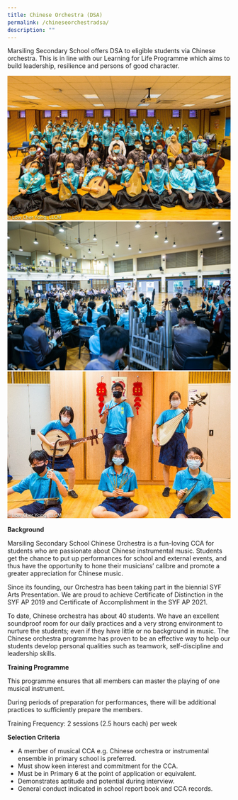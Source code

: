 ```yaml
---
title: Chinese Orchestra (DSA)
permalink: /chineseorchestradsa/
description: ""
---
```

Marsiling Secondary School offers DSA to eligible students via Chinese orchestra. This is in line with our Learning for Life Programme which aims to build leadership, resilience and persons of good character.

![](/images/chineseorchestra1.jpg)
![](/images/chineseorchestra2.jpg)
![](/images/chineseorchestra3.jpg)

**Background**

Marsiling Secondary School Chinese Orchestra is a fun-loving CCA for students who are passionate about Chinese instrumental music. Students get the chance to put up performances for school and external events, and thus have the opportunity to hone their musicians’ calibre and promote a greater appreciation for Chinese music.

Since its founding, our Orchestra has been taking part in the biennial SYF Arts Presentation. We are proud to achieve Certificate of Distinction in the SYF AP 2019 and Certificate of Accomplishment in the SYF AP 2021.

To date, Chinese orchestra has about 40 students. We have an excellent soundproof room for our daily practices and a very strong environment to nurture the students; even if they have little or no background in music. The Chinese orchestra programme has proven to be an effective way to help our students develop personal qualities such as teamwork, self-discipline and leadership skills.

**Training Programme**

This programme ensures that all members can master the playing of one musical instrument.

During periods of preparation for performances, there will be additional practices to sufficiently prepare the members.

Training Frequency: 2 sessions (2.5 hours each) per week

**Selection Criteria**

*   A member of musical CCA e.g. Chinese orchestra or instrumental ensemble in primary school is preferred.
*   Must show keen interest and commitment for the CCA.
*   Must be in Primary 6 at the point of application or equivalent.
*   Demonstrates aptitude and potential during interview.
*   General conduct indicated in school report book and CCA records.